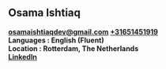 ## Osama Ishtiaq
 **[osamaishtiaqdev@gmail.com](mailto:osamaishtiaqdev@gmail.com) [+31651451919](https://wa.me/31651451919)**    
 **Languages : English (Fluent)**    
 **Location : Rotterdam, The Netherlands**    
 **[LinkedIn](https://www.linkedin.com/in/osama-ishtiaq-58990a178/)**      


